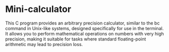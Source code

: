 # Mini-calculator
This C program provides an arbitrary precision calculator, similar to the bc command in Unix-like systems, designed specifically for use in the terminal. It allows you to perform mathematical operations on numbers with very high precision, making it suitable for tasks where standard floating-point arithmetic may lead to precision loss.
